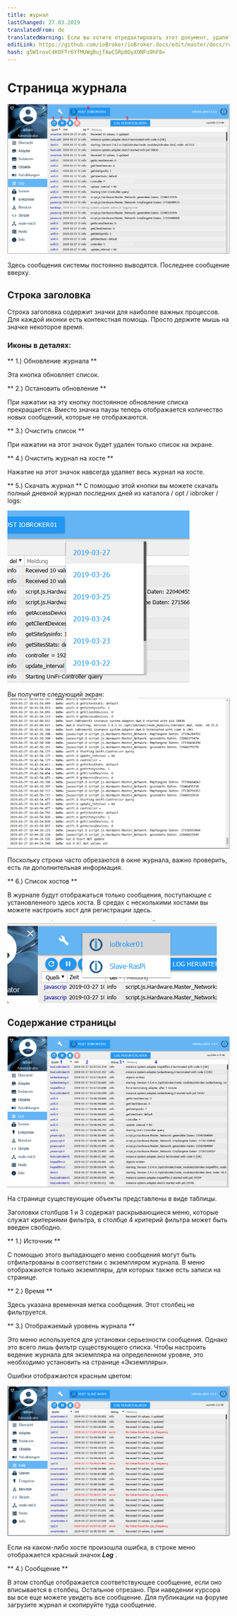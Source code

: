 ```yaml
---
title: журнал
lastChanged: 27.03.2019
translatedFrom: de
translatedWarning: Если вы хотите отредактировать этот документ, удалите поле «translationFrom», в противном случае этот документ будет снова автоматически переведен
editLink: https://github.com/ioBroker/ioBroker.docs/edit/master/docs/ru/admin/log.md
hash: g5WIrovC4KOFTr6YfMUWgBujfAwCSRp8OyXONFu9hF8=
---
```

# Страница журнала
![Страница журнала](../../de/admin/media/ADMIN_Log_numbers.png)

Здесь сообщения системы постоянно выводятся. Последнее сообщение вверху.

## Строка заголовка
Строка заголовка содержит значки для наиболее важных процессов. Для каждой иконки есть контекстная помощь. Просто держите мышь на значке некоторое время.

### Иконы в деталях:
** 1.) Обновление журнала **

Эта кнопка обновляет список.

** 2.) Остановить обновление **

При нажатии на эту кнопку постоянное обновление списка прекращается.
Вместо значка паузы теперь отображается количество новых сообщений, которые не отображаются.

** 3.) Очистить список **

При нажатии на этот значок будет удален только список на экране.

** 4.) Очистить журнал на хосте **

Нажатие на этот значок навсегда удаляет весь журнал на хосте.

** 5.) Скачать журнал ** С помощью этой кнопки вы можете скачать полный дневной журнал последних дней из каталога / opt / iobroker / logs:

![Войти скачать](../../de/admin/media/ADMIN_Log_download.png)

Вы получите следующий экран: ![полный журнал](../../de/admin/media/ADMIN_Log_download02.png)

Поскольку строки часто обрезаются в окне журнала, важно проверить, есть ли дополнительная информация.

** 6.) Список хостов **

В журнале будут отображаться только сообщения, поступающие с установленного здесь хоста. В средах с несколькими хостами вы можете настроить хост для регистрации здесь.

![Хозяева](../../de/admin/media/ADMIN_Log_hosts.png)

## Содержание страницы
![Хозяева](../../de/admin/media/ADMIN_Log_numbers02.png)

На странице существующие объекты представлены в виде таблицы.

Заголовки столбцов 1 и 3 содержат раскрывающиеся меню, которые служат критериями фильтра, в столбце 4 критерий фильтра может быть введен свободно.

** 1.) Источник **

С помощью этого выпадающего меню сообщения могут быть отфильтрованы в соответствии с экземпляром журнала. В меню отображаются только экземпляры, для которых также есть записи на странице.

** 2.) Время **

Здесь указана временная метка сообщения. Этот столбец не фильтруется.

** 3.) Отображаемый уровень журнала **

Это меню используется для установки серьезности сообщения. Однако это всего лишь фильтр существующего списка.
Чтобы настроить ведение журнала для экземпляра на определенном уровне, это необходимо установить на странице «Экземпляры».

Ошибки отображаются красным цветом:

![ошибка](../../de/admin/media/ADMIN_Log02_error.png)

Если на каком-либо хосте произошла ошибка, в строке меню отображается красный значок ***Log*** .

** 4.) Сообщение **

В этом столбце отображается соответствующее сообщение, если оно вписывается в столбец.
Остальное отрезано. При наведении курсора вы все еще можете увидеть все сообщение.
Для публикации на форуме загрузите журнал и скопируйте туда сообщение.